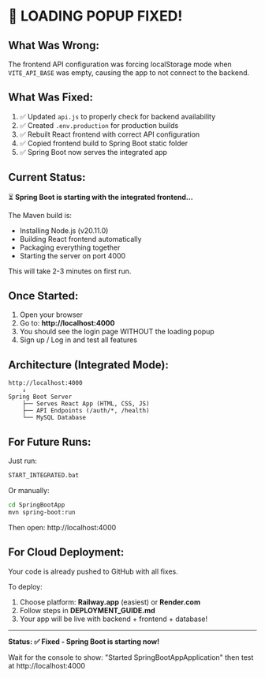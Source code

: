 # 🔧 LOADING POPUP FIXED!

## What Was Wrong:
The frontend API configuration was forcing localStorage mode when `VITE_API_BASE` was empty, causing the app to not connect to the backend.

## What Was Fixed:
1. ✅ Updated `api.js` to properly check for backend availability
2. ✅ Created `.env.production` for production builds
3. ✅ Rebuilt React frontend with correct API configuration
4. ✅ Copied frontend build to Spring Boot static folder
5. ✅ Spring Boot now serves the integrated app

## Current Status:
⏳ **Spring Boot is starting with the integrated frontend...**

The Maven build is:
- Installing Node.js (v20.11.0)
- Building React frontend automatically
- Packaging everything together
- Starting the server on port 4000

This will take 2-3 minutes on first run.

## Once Started:
1. Open your browser
2. Go to: **http://localhost:4000**
3. You should see the login page WITHOUT the loading popup
4. Sign up / Log in and test all features

## Architecture (Integrated Mode):
```
http://localhost:4000
    ↓
Spring Boot Server
    ├── Serves React App (HTML, CSS, JS)
    ├── API Endpoints (/auth/*, /health)
    └── MySQL Database
```

## For Future Runs:
Just run:
```bash
START_INTEGRATED.bat
```

Or manually:
```bash
cd SpringBootApp
mvn spring-boot:run
```

Then open: http://localhost:4000

## For Cloud Deployment:
Your code is already pushed to GitHub with all fixes.

To deploy:
1. Choose platform: **Railway.app** (easiest) or **Render.com**
2. Follow steps in **DEPLOYMENT_GUIDE.md**
3. Your app will be live with backend + frontend + database!

---

**Status: ✅ Fixed - Spring Boot is starting now!**

Wait for the console to show: "Started SpringBootAppApplication" then test at http://localhost:4000
